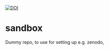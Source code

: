 [![DOI](https://sandbox.zenodo.org/badge/445152496.svg)](https://sandbox.zenodo.org/badge/latestdoi/445152496)


# sandbox

Dummy repo, to use for setting up e.g. zenodo,
